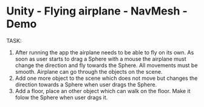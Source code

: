 # Unity - Flying airplane - NavMesh - Demo

TASK:

1. After running the app the airplane needs to be able to fly on its own.
As soon as user starts to drag a Sphere with a mouse the airplane must change the direction and fly towards the Sphere.
All movements must be smooth. Airplane can go through the objects on the scene.
2. Add one more object to the scene which does not move but changes the direction towards a Sphere when user drags the Sphere.
3. Add a floor, place an other object which can walk on the floor. Make it folow the Sphere when user drags it.
